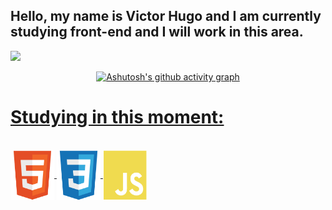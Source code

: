 ## Hello, my name is Victor Hugo and I am currently studying front-end and I will work in this area.

<div>
  <a href="https://github.com/hugoowszz">
  <img height="180em" src="https://github-readme-stats.vercel.app/api/top-langs/?username=hugoowszz&layout=compact"/>
</div>

<div align="center" >
   
![Ashutosh's github activity graph](https://ssr-contributions-svg.vercel.app/_/hugoowszz?chart=3dbar&gap=0.6&scale=2&flatten=2&animation=wave&animation_duration=1&animation_delay=0.05&animation_amplitude=20&animation_frequency=0.5&animation_wave_center=10_0&format=svg&weeks=30&theme=dracula) 

</div>

<h1>Studying in this moment:</h1>
<div style="display: inline_block"><br>
  <img align="center" alt="Hugo-HTML" height="80" width="70" src="https://raw.githubusercontent.com/devicons/devicon/master/icons/html5/html5-original.svg">
  <img align="center" alt="Hugo-CSS" height="80" width="70" src="https://raw.githubusercontent.com/devicons/devicon/master/icons/css3/css3-original.svg">
  <img align="center" alt="Hugo-Js" height="80" width="70" src="https://raw.githubusercontent.com/devicons/devicon/master/icons/javascript/javascript-plain.svg">
</div>
